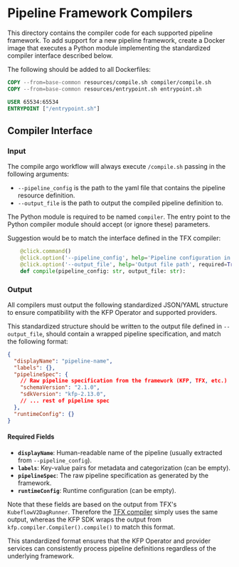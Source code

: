 # Pipeline Framework Compilers
This directory contains the compiler code for each supported pipeline framework. To add support for a new pipeline framework, create a Docker image that executes a Python module implementing the standardized compiler interface described below.

The following should be added to all Dockerfiles:

```Dockerfile
COPY --from=base-common resources/compile.sh compiler/compile.sh
COPY --from=base-common resources/entrypoint.sh entrypoint.sh

USER 65534:65534
ENTRYPOINT ["/entrypoint.sh"]
```

## Compiler Interface
### Input
The compile argo workflow will always execute `/compile.sh` passing in the following arguments:

* `--pipeline_config` is the path to the yaml file that contains the pipeline resource definition.
* `--output_file` is the path to output the compiled pipeline definition to.

The Python module is required to be named `compiler`. The entry point to the Python compiler module should accept (or ignore these) parameters.

Suggestion would be to match the interface defined in the TFX compiler:

```python
    @click.command()
    @click.option('--pipeline_config', help='Pipeline configuration in yaml format', required=True)
    @click.option('--output_file', help='Output file path', required=True)
    def compile(pipeline_config: str, output_file: str):
```

### Output

All compilers must output the following standardized JSON/YAML structure to ensure compatibility with the KFP Operator and supported providers. 

This standardized structure should be written to the output file defined in `--output_file`, should contain a wrapped pipeline specification, and match the following format:

```json
{
  "displayName": "pipeline-name",
  "labels": {},
  "pipelineSpec": {
    // Raw pipeline specification from the framework (KFP, TFX, etc.)
    "schemaVersion": "2.1.0",
    "sdkVersion": "kfp-2.13.0",
    // ... rest of pipeline spec
  },
  "runtimeConfig": {}
}
```

#### Required Fields

- **`displayName`**: Human-readable name of the pipeline (usually extracted from `--pipeline_config`).
- **`labels`**: Key-value pairs for metadata and categorization (can be empty).
- **`pipelineSpec`**: The raw pipeline specification as generated by the framework.
- **`runtimeConfig`**: Runtime configuration (can be empty).

Note that these fields are based on the output from TFX's `KubeflowV2DagRunner`. Therefore the [TFX compiler](compilers/tfx/compiler/compiler.py) simply uses the same output, whereas the KFP SDK wraps the output from `kfp.compiler.Compiler().compile()` to match this format.

This standardized format ensures that the KFP Operator and provider services can consistently process pipeline definitions regardless of the underlying framework.
